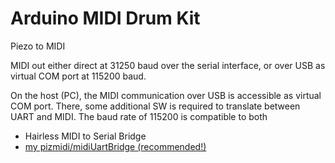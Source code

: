 # Arduino MIDI Drum Kit

Piezo to MIDI

MIDI out either direct at 31250 baud over the serial interface, 
or over USB as virtual COM port at 115200 baud.

On the host (PC), the MIDI communication over USB is accessible 
as virtual COM port. There, some additional SW is required to translate 
between UART and MIDI. The baud rate of 115200 is compatible to both
  - Hairless MIDI to Serial Bridge
  - [my pizmidi/midiUartBridge (recommended!)](https://github.com/hrgraf/pizmidi)

